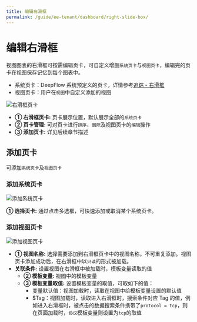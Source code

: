 ```yaml
---
title: 编辑右滑框
permalink: /guide/ee-tenant/dashboard/right-slide-box/
---
```


# 编辑右滑框

视图图表的右滑框可按需编辑页卡，可自定义增删`系统页卡`与`视图页卡`，编辑完的页卡在视图保存记忆到每个图表中。

- 系统页卡：DeepFlow 系统预定义的页卡，详情参考[追踪 - 右滑框](/guide/ee-tenant/tracing/right-sliding-box/)
- 视图页卡：用户在`视图`中自定义添加的视图

![右滑框页卡](https://yunshan-guangzhou.oss-cn-beijing.aliyuncs.com/pub/pic/20240516664579a8512bb.png)

- **① 右滑框页卡:** 页卡展示位置，默认展示全部的`系统页卡`
- **② 页卡管理:** 可对页卡进行`排序`、`删除`及视图页卡的`编辑`操作
- **③ 添加页卡:** 详见后续章节描述

## 添加页卡

可添加`系统页卡`及`视图页卡`

### 添加系统页卡

![添加系统页卡](https://yunshan-guangzhou.oss-cn-beijing.aliyuncs.com/pub/pic/20240516664579b508cbe.png)

**① 选择页卡:** 通过点击多选框，可快速添加或取消某个系统页卡。

### 添加视图页卡

![添加视图页卡](https://yunshan-guangzhou.oss-cn-beijing.aliyuncs.com/pub/pic/20240516664579aab5031.png)

- **① 视图名称:** 选择需要添加到右滑框页卡中的视图名称，不可重复添加。视图页卡添加成功后，在右滑框中以`只读`的形式被加载。
- **关联条件:** 设置视图在右滑框中被加载时，模板变量读取的值
  - **② 模板变量:** 视图中的模板变量
  - **③ 模板变量取值:** 设置模板变量的取值，可取如下的值：
    - 变量默认值：视图加载时，读取在视图中给模板变量设置的默认值
    - $Tag：视图加载时，读取进入右滑框时，搜索条件对应 Tag 的值，例如进入右滑框时，被点击的数据搜索条件携带了`protocol = tcp`，则在页面加载时，`协议`模板变量则设置为`tcp`的取值
